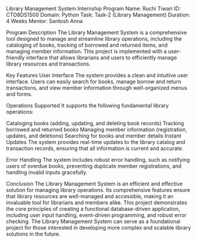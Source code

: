 Library Management System
Internship Program
Name: Ruchi Tiwari
ID: CTO8DS1500
Domain: Python
Task: Task-2 (Library Management)
Duration: 4 Weeks
Mentor: Santosh Anna

Program Description
The Library Management System is a comprehensive tool designed to manage and streamline library operations, including the cataloging of books, tracking of borrowed and returned items, and managing member information. This project is implemented with a user-friendly interface that allows librarians and users to efficiently manage library resources and transactions.

Key Features
User Interface
The system provides a clean and intuitive user interface. Users can easily search for books, manage borrow and return transactions, and view member information through well-organized menus and forms.

Operations Supported
It supports the following fundamental library operations:

Cataloging books (adding, updating, and deleting book records)
Tracking borrowed and returned books
Managing member information (registration, updates, and deletions)
Searching for books and member details
Instant Updates
The system provides real-time updates to the library catalog and transaction records, ensuring that all information is current and accurate.

Error Handling
The system includes robust error handling, such as notifying users of overdue books, preventing duplicate member registrations, and handling invalid inputs gracefully.

Conclusion
The Library Management System is an efficient and effective solution for managing library operations. Its comprehensive features ensure that library resources are well-managed and accessible, making it an invaluable tool for librarians and members alike. This project demonstrates the core principles of creating a functional database-driven application, including user input handling, event-driven programming, and robust error checking. The Library Management System can serve as a foundational project for those interested in developing more complex and scalable library solutions in the future.
